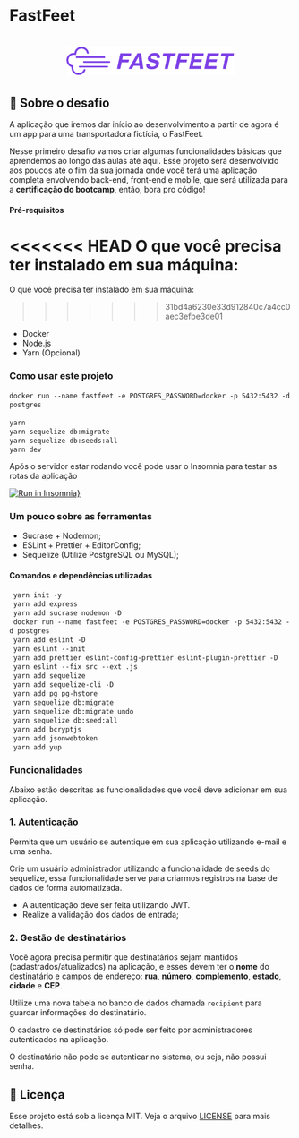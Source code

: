 # FastFeet
<h1 align="center">
  <img alt="Fastfeet" title="Fastfeet" src=".github/logo.png" width="300px" />
</h1>


## :rocket: Sobre o desafio

A aplicação que iremos dar início ao desenvolvimento a partir de agora é um app para uma transportadora fictícia, o FastFeet.

Nesse primeiro desafio vamos criar algumas funcionalidades básicas que aprendemos ao longo das aulas até aqui. Esse projeto será desenvolvido aos poucos até o fim da sua jornada onde você terá uma aplicação completa envolvendo back-end, front-end e mobile, que será utilizada para a **certificação do bootcamp**, então, bora pro código!

#### **Pré-requisitos**

<<<<<<< HEAD
O que você precisa ter instalado em sua máquina:
=======
O que você precisa ter instalado em sua máquina: 
>>>>>>> 31bd4a6230e33d912840c7a4cc0aec3efbe3de01

- Docker
- Node.js
- Yarn (Opcional)


### **Como usar este projeto**

```
docker run --name fastfeet -e POSTGRES_PASSWORD=docker -p 5432:5432 -d postgres

yarn
yarn sequelize db:migrate
yarn sequelize db:seeds:all
yarn dev
```

Após o servidor estar rodando você pode usar o Insomnia para testar as rotas da aplicação

[![Run in Insomnia}](https://insomnia.rest/images/run.svg)](https://insomnia.rest/run/?label=FASTFEET&uri=https%3A%2F%2Fraw.githubusercontent.com%2FARTHURPC03%2FFastFeet%2Fmaster%2FInsomnia_2020-02-26.json)
### **Um pouco sobre as ferramentas**

- Sucrase + Nodemon;
- ESLint + Prettier + EditorConfig;
- Sequelize (Utilize PostgreSQL ou MySQL);

#### **Comandos e dependências utilizadas**

```
 yarn init -y
 yarn add express
 yarn add sucrase nodemon -D
 docker run --name fastfeet -e POSTGRES_PASSWORD=docker -p 5432:5432 -d postgres
 yarn add eslint -D
 yarn eslint --init
 yarn add prettier eslint-config-prettier eslint-plugin-prettier -D
 yarn eslint --fix src --ext .js
 yarn add sequelize
 yarn add sequelize-cli -D
 yarn add pg pg-hstore
 yarn sequelize db:migrate
 yarn sequelize db:migrate undo
 yarn sequelize db:seed:all
 yarn add bcryptjs
 yarn add jsonwebtoken
 yarn add yup
```


### **Funcionalidades**

Abaixo estão descritas as funcionalidades que você deve adicionar em sua aplicação.

### 1. Autenticação

Permita que um usuário se autentique em sua aplicação utilizando e-mail e uma senha.

Crie um usuário administrador utilizando a funcionalidade de seeds do sequelize, essa funcionalidade serve para criarmos registros na base de dados de forma automatizada.

- A autenticação deve ser feita utilizando JWT.
- Realize a validação dos dados de entrada;

### 2. Gestão de destinatários

Você agora precisa permitir que destinatários sejam mantidos (cadastrados/atualizados) na aplicação, e esses devem ter o **nome** do destinatário e campos de endereço: **rua**, **número**, **complemento**, **estado**, **cidade** e **CEP**.

Utilize uma nova tabela no banco de dados chamada `recipient` para guardar informações do destinatário.

O cadastro de destinatários só pode ser feito por administradores autenticados na aplicação.

O destinatário não pode se autenticar no sistema, ou seja, não possui senha.

## :memo: Licença

Esse projeto está sob a licença MIT. Veja o arquivo [LICENSE](LICENSE.md) para mais detalhes.
